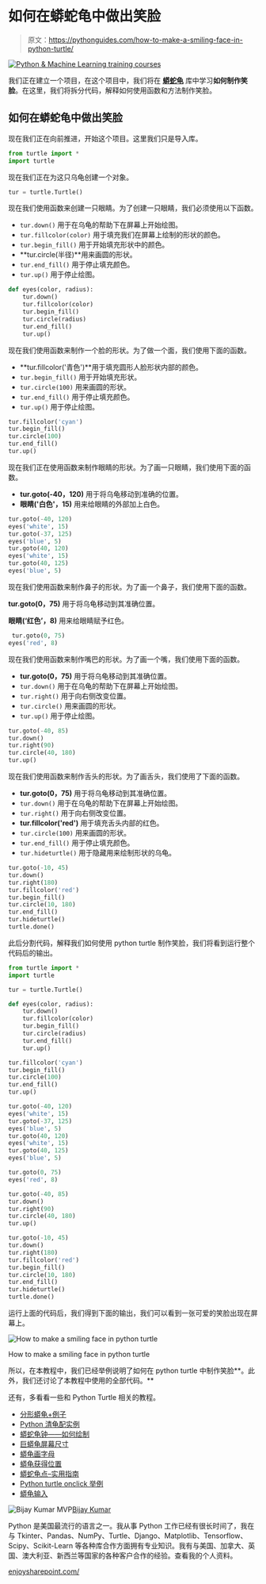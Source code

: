 # 如何在蟒蛇龟中做出笑脸

> 原文：<https://pythonguides.com/how-to-make-a-smiling-face-in-python-turtle/>

[![Python & Machine Learning training courses](img/49ec9c6da89a04c9f45bab643f8c765c.png)](https://sharepointsky.teachable.com/p/python-and-machine-learning-training-course)

我们正在建立一个项目，在这个项目中，我们将在 **[蟒蛇龟](https://pythonguides.com/turtle-programming-in-python/)** 库中学习**如何制作笑脸**。在这里，我们将拆分代码，解释如何使用函数和方法制作笑脸。

## 如何在蟒蛇龟中做出笑脸

现在我们正在向前推进，开始这个项目。这里我们只是导入库。

```py
from turtle import *
import turtle
```

现在我们正在为这只乌龟创建一个对象。

```py
tur = turtle.Turtle()
```

现在我们使用函数来创建一只眼睛。为了创建一只眼睛，我们必须使用以下函数。

*   `tur.down()` 用于在乌龟的帮助下在屏幕上开始绘图。
*   `tur.fillcolor(color)` 用于填充我们在屏幕上绘制的形状的颜色。
*   `tur.begin_fill()` 用于开始填充形状中的颜色。
*   **tur.circle(半径)**用来画圆的形状。
*   `tur.end_fill()` 用于停止填充颜色。
*   `tur.up()` 用于停止绘图。

```py
def eyes(color, radius):
    tur.down()
    tur.fillcolor(color)
    tur.begin_fill()
    tur.circle(radius)
    tur.end_fill()
    tur.up()
```

现在我们使用函数来制作一个脸的形状。为了做一个面，我们使用下面的函数。

*   **tur.fillcolor('青色')**用于填充圆形人脸形状内部的颜色。
*   `tur.begin_fill()` 用于开始填充形状。
*   `tur.circle(100)` 用来画圆的形状。
*   `tur.end_fill()` 用于停止填充颜色。
*   `tur.up()` 用于停止绘图。

```py
tur.fillcolor('cyan')
tur.begin_fill()
tur.circle(100)
tur.end_fill()
tur.up()
```

现在我们正在使用函数来制作眼睛的形状。为了画一只眼睛，我们使用下面的函数。

*   **tur.goto(-40，120)** 用于将乌龟移动到准确的位置。
*   **眼睛('白色'，15)** 用来给眼睛的外部加上白色。

```py
tur.goto(-40, 120)
eyes('white', 15)
tur.goto(-37, 125)
eyes('blue', 5)
tur.goto(40, 120)
eyes('white', 15)
tur.goto(40, 125)
eyes('blue', 5)
```

现在我们使用函数来制作鼻子的形状。为了画一个鼻子，我们使用下面的函数。

**tur.goto(0，75)** 用于将乌龟移动到其准确位置。

**眼睛(‘红色’，8)** 用来给眼睛赋予红色。

```py
 tur.goto(0, 75)
eyes('red', 8)
```

现在我们使用函数来制作嘴巴的形状。为了画一个嘴，我们使用下面的函数。

*   **tur.goto(0，75)** 用于将乌龟移动到其准确位置。
*   `tur.down()` 用于在乌龟的帮助下在屏幕上开始绘图。
*   `tur.right()` 用于向右侧改变位置。
*   `tur.circle()` 用来画圆的形状。
*   `tur.up()` 用于停止绘图。

```py
tur.goto(-40, 85)
tur.down()
tur.right(90)
tur.circle(40, 180)
tur.up()
```

现在我们使用函数来制作舌头的形状。为了画舌头，我们使用了下面的函数。

*   **tur.goto(0，75)** 用于将乌龟移动到其准确位置。
*   `tur.down()` 用于在乌龟的帮助下在屏幕上开始绘图。
*   `tur.right()` 用于向右侧改变位置。
*   **tur.fillcolor('red')** 用于填充舌头内部的红色。
*   `tur.circle(100)` 用来画圆的形状。
*   `tur.end_fill()` 用于停止填充颜色。
*   `tur.hideturtle()` 用于隐藏用来绘制形状的乌龟。

```py
tur.goto(-10, 45)
tur.down()
tur.right(180)
tur.fillcolor('red')
tur.begin_fill()
tur.circle(10, 180)
tur.end_fill()
tur.hideturtle()
turtle.done()
```

此后分割代码，解释我们如何使用 python turtle 制作笑脸，我们将看到运行整个代码后的输出。

```py
from turtle import *
import turtle

tur = turtle.Turtle()

def eyes(color, radius):
    tur.down()
    tur.fillcolor(color)
    tur.begin_fill()
    tur.circle(radius)
    tur.end_fill()
    tur.up()

tur.fillcolor('cyan')
tur.begin_fill()
tur.circle(100)
tur.end_fill()
tur.up()

tur.goto(-40, 120)
eyes('white', 15)
tur.goto(-37, 125)
eyes('blue', 5)
tur.goto(40, 120)
eyes('white', 15)
tur.goto(40, 125)
eyes('blue', 5)

tur.goto(0, 75)
eyes('red', 8)

tur.goto(-40, 85)
tur.down()
tur.right(90)
tur.circle(40, 180)
tur.up()

tur.goto(-10, 45)
tur.down()
tur.right(180)
tur.fillcolor('red')
tur.begin_fill()
tur.circle(10, 180)
tur.end_fill()
tur.hideturtle()
turtle.done() 
```

运行上面的代码后，我们得到下面的输出，我们可以看到一张可爱的笑脸出现在屏幕上。

![How to make a smiling face in python turtle](img/cd051a23055e00019d0589a860f9c86e.png "how to draw a smilling face")

How to make a smiling face in python turtle

所以，在本教程中，我们已经举例说明了如何在 python turtle 中制作笑脸**。此外，我们还讨论了本教程中使用的全部代码。**

还有，多看看一些和 Python Turtle 相关的教程。

*   [分形蟒龟+例子](https://pythonguides.com/fractal-python-turtle/)
*   [Python 清龟配实例](https://pythonguides.com/python-clear-turtle/)
*   [蟒蛇龟钟——如何绘制](https://pythonguides.com/python-turtle-clock/)
*   [巨蟒龟屏幕尺寸](https://pythonguides.com/python-turtle-screen-size/)
*   [蟒龟画字母](https://pythonguides.com/python-turtle-draw-letters/)
*   [蟒龟获得位置](https://pythonguides.com/python-turtle-get-position/)
*   [蟒蛇龟点–实用指南](https://pythonguides.com/python-turtle-dot/)
*   [Python turtle onclick 举例](https://pythonguides.com/python-turtle-onclick/)
*   [蟒龟输入](https://pythonguides.com/python-turtle-input/)

![Bijay Kumar MVP](img/9cb1c9117bcc4bbbaba71db8d37d76ef.png "Bijay Kumar MVP")[Bijay Kumar](https://pythonguides.com/author/fewlines4biju/)

Python 是美国最流行的语言之一。我从事 Python 工作已经有很长时间了，我在与 Tkinter、Pandas、NumPy、Turtle、Django、Matplotlib、Tensorflow、Scipy、Scikit-Learn 等各种库合作方面拥有专业知识。我有与美国、加拿大、英国、澳大利亚、新西兰等国家的各种客户合作的经验。查看我的个人资料。

[enjoysharepoint.com/](https://enjoysharepoint.com/)[](https://www.facebook.com/fewlines4biju "Facebook")[](https://www.linkedin.com/in/fewlines4biju/ "Linkedin")[](https://twitter.com/fewlines4biju "Twitter")